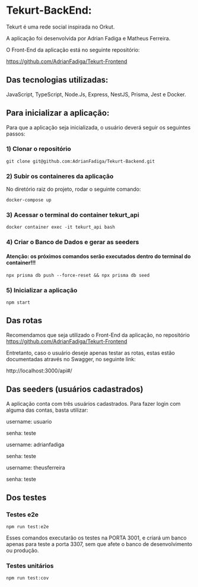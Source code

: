 # Tekurt-BackEnd:


Tekurt é uma rede social inspirada no Orkut.

A aplicação foi desenvolvida por Adrian Fadiga e Matheus Ferreira.

O Front-End da aplicação está no seguinte repositório:

https://github.com/AdrianFadiga/Tekurt-Frontend

## Das tecnologias utilizadas:

JavaScript, TypeScript, Node.Js, Express, NestJS, Prisma, Jest e Docker.


## Para inicializar a aplicação:


Para que a aplicação seja inicializada, o usuário deverá seguir os seguintes passos:


### 1) Clonar o repositório


``git clone git@github.com:AdrianFadiga/Tekurt-Backend.git``


### 2) Subir os containeres da aplicação


No diretório raiz do projeto, rodar o seguinte comando:

``docker-compose up``


### 3) Acessar o terminal do container tekurt_api



``docker container exec -it tekurt_api bash``


### 4) Criar o Banco de Dados e gerar as seeders

#### Atenção: os próximos comandos serão executados dentro do terminal do container!!!

``npx prisma db push --force-reset && npx prisma db seed``


### 5) Inicializar a aplicação


``npm start``


## Das rotas


Recomendamos que seja utilizado o Front-End da aplicação, no repositório 
https://github.com/AdrianFadiga/Tekurt-Frontend

Entretanto, caso o usuário deseje apenas testar as rotas, estas estão documentadas através no Swagger, no seguinte link:

http://localhost:3000/api#/


## Das seeders (usuários cadastrados)


A aplicação conta com três usuários cadastrados.
Para fazer login com alguma das contas, basta utilizar:

username: usuario

senha: teste


username: adrianfadiga

senha: teste

username: theusferreira

senha: teste

## Dos testes
### Testes e2e

``npm run test:e2e``

Esses comandos executarão os testes na PORTA 3001, e criará um banco apenas para teste a porta 3307, sem que afete o banco de desenvolvimento ou produção.

### Testes unitários

``npm run test:cov``